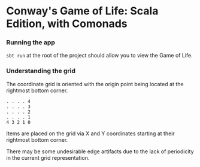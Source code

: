 # Conway's Game of Life: Scala Edition, with Comonads

### Running the app

`sbt run` at the root of the project should allow you to view the Game of Life.

### Understanding the grid
The coordinate grid is oriented with the origin point being located at the rightmost bottom corner.

```
. . . . 4
. . . . 3
. . . . 2
. . . . 1
4 3 2 1 0
``` 
 
Items are placed on the grid via X and Y coordinates starting at their rightmost bottom corner. 

There may be some undesirable edge artifacts due to the lack of periodicity in the current grid representation. 
